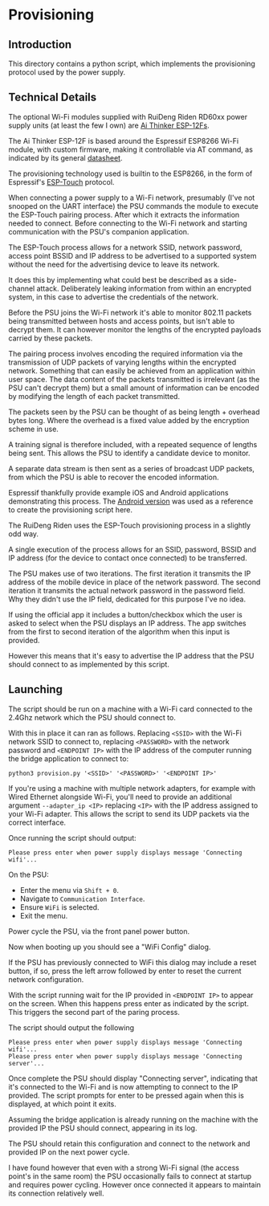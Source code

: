 # Provisioning

## Introduction

This directory contains a python script, which implements the provisioning protocol used by the power supply.

## Technical Details

The optional Wi-Fi modules supplied with RuiDeng Riden RD60xx power supply units (at least the few I own) are [Ai Thinker ESP-12Fs](http://www.ai-thinker.com/pro_view-58.html).

The Ai Thinker ESP-12F is based around the Espressif ESP8266 Wi-Fi module, with custom firmware, making it controllable via AT command, as indicated by its general [datasheet](https://docs.ai-thinker.com/_media/esp8266/docs/esp-12f_product_specification_en.pdf).

The provisioning technology used is builtin to the ESP8266, in the form of Espressif's [ESP-Touch](https://www.espressif.com/en/products/software/esp-touch/overview) protocol.

When connecting a power supply to a Wi-Fi network, presumably (I've not snooped on the UART interface) the PSU commands the module to execute the ESP-Touch pairing process. After which it extracts the information needed to connect. Before connecting to the Wi-Fi network and starting communication with the PSU's companion application.

The ESP-Touch process allows for a network SSID, network password, access point BSSID and IP address to be advertised to a supported system without the need for the advertising device to leave its network.

It does this by implementing what could best be described as a side-channel attack. Deliberately leaking information from within an encrypted system, in this case to advertise the credentials of the network.

Before the PSU joins the Wi-Fi network it's able to monitor 802.11 packets being transmitted between hosts and access points, but isn't able to decrypt them. It can however monitor the lengths of the encrypted payloads carried by these packets.

The pairing process involves encoding the required information via the transmission of UDP packets of varying lengths within the encrypted network. Something that can easily be achieved from an application within user space. The data content of the packets transmitted is irrelevant (as the PSU can't decrypt them) but a small amount of information can be encoded by modifying the length of each packet transmitted.

The packets seen by the PSU can be thought of as being length + overhead bytes long. Where the overhead is a fixed value added by the encryption scheme in use.

A training signal is therefore included, with a repeated sequence of lengths being sent. This allows the PSU to identify a candidate device to monitor.

A separate data stream is then sent as a series of broadcast UDP packets, from which the PSU is able to recover the encoded information.

Espressif thankfully provide example iOS and Android applications demonstrating this process. The [Android version](https://github.com/EspressifApp/EsptouchForAndroid/blob/1ed99af52c4c25a85feffeb231c433dde9535142/esptouch/src/main/java/com/espressif/iot/esptouch/EsptouchTask.java) was used as a reference to create the provisioning script here.

The RuiDeng Riden uses the ESP-Touch provisioning process in a slightly odd way.

A single execution of the process allows for an SSID, password, BSSID and IP address (for the device to contact once connected) to be transferred.

The PSU makes use of two iterations. The first iteration it transmits the IP address of the mobile device in place of the network password. The second iteration it transmits the actual network password in the password field. Why they didn't use the IP field, dedicated for this purpose I've no idea.

If using the official app it includes a button/checkbox which the user is asked to select when the PSU displays an IP address. The app switches from the first to second iteration of the algorithm when this input is provided.

However this means that it's easy to advertise the IP address that the PSU should connect to as implemented by this script.

## Launching

The script should be run on a machine with a Wi-Fi card connected to the 2.4Ghz network which the PSU should connect to.

With this in place it can ran as follows. Replacing `<SSID>` with the Wi-Fi network SSID to connect to, replacing `<PASSWORD>` with the network password and `<ENDPOINT IP>` with the IP address of the computer running the bridge application to connect to:

```
python3 provision.py '<SSID>' '<PASSWORD>' '<ENDPOINT IP>'
```

If you're using a machine with multiple network adapters, for example with Wired Ethernet alongside Wi-Fi, you'll need to provide an additional argument `--adapter_ip <IP>` replacing `<IP>` with the IP address assigned to your Wi-Fi adapter. This allows the script to send its UDP packets via the correct interface.

Once running the script should output:

```
Please press enter when power supply displays message 'Connecting wifi'...
```

On the PSU:

* Enter the menu via `Shift + 0`.
* Navigate to `Communication Interface`.
* Ensure `WiFi` is selected.
* Exit the menu.

Power cycle the PSU, via the front panel power button.

Now when booting up you should see a "WiFi Config" dialog.

If the PSU has previously connected to WiFi this dialog may include a reset button, if so, press the left arrow followed by enter to reset the current network configuration.

With the script running wait for the IP provided in `<ENDPOINT IP>` to appear on the screen. When this happens press enter as indicated by the script. This triggers the second part of the paring process.

The script should output the following

```
Please press enter when power supply displays message 'Connecting wifi'...
Please press enter when power supply displays message 'Connecting server'...
```

Once complete the PSU should display "Connecting server", indicating that it's connected to the Wi-Fi and is now attempting to connect to the IP provided. The script prompts for enter to be pressed again when this is displayed, at which point it exits.

Assuming the bridge application is already running on the machine with the provided IP the PSU should connect, appearing in its log.

The PSU should retain this configuration and connect to the network and provided IP on the next power cycle.

I have found however that even with a strong Wi-Fi signal (the access point's in the same room) the PSU occasionally fails to connect at startup and requires power cycling. However once connected it appears to maintain its connection relatively well.
